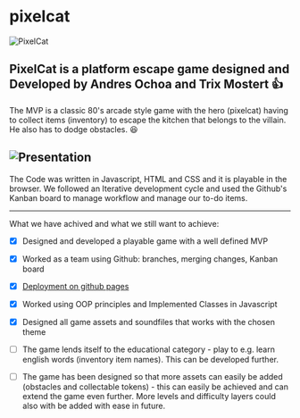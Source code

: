 # pixelcat

![PixelCat](https://github.com/user-attachments/assets/b36e7852-c9b7-47fd-9e78-69e3e7eeac93)

PixelCat is a platform escape game designed and Developed by Andres Ochoa and Trix Mostert :+1:
---

The MVP is a classic 80's arcade style game with the hero (pixelcat) having to collect items (inventory) to escape the kitchen that belongs to the villain. He also has to dodge obstacles. :laughing:

![Presentation](https://docs.google.com/presentation/d/1BywB33ZspVks--RwLcmGIeE8gOzZUilR/edit?usp=sharing&ouid=107856449993509552262&rtpof=true&sd=true)
---

The Code was written in Javascript, HTML and CSS and it is playable in the browser.
We followed an Iterative development cycle and used the Github's Kanban board to manage workflow and manage our to-do items. 

------
What we have achived and what we still want to achieve:

- [x] Designed and developed a playable game with a well defined MVP
- [x] Worked as a team using Github: branches, merging changes, Kanban board
- [x] [Deployment on github pages](https://isogramc.github.io/pixelcat/)
- [x] Worked using OOP principles and Implemented Classes in Javascript
- [x] Designed all game assets and soundfiles that works with the chosen theme
- [ ] The game lends itself to the educational category - play to e.g. learn english words (inventory item names). This can be developed further.
- [ ] The game has been designed so that more assets can easily be added (obstacles and collectable tokens) - this can easily be achieved and can extend the game even further. More levels and difficulty layers could also with be added with ease in future.


